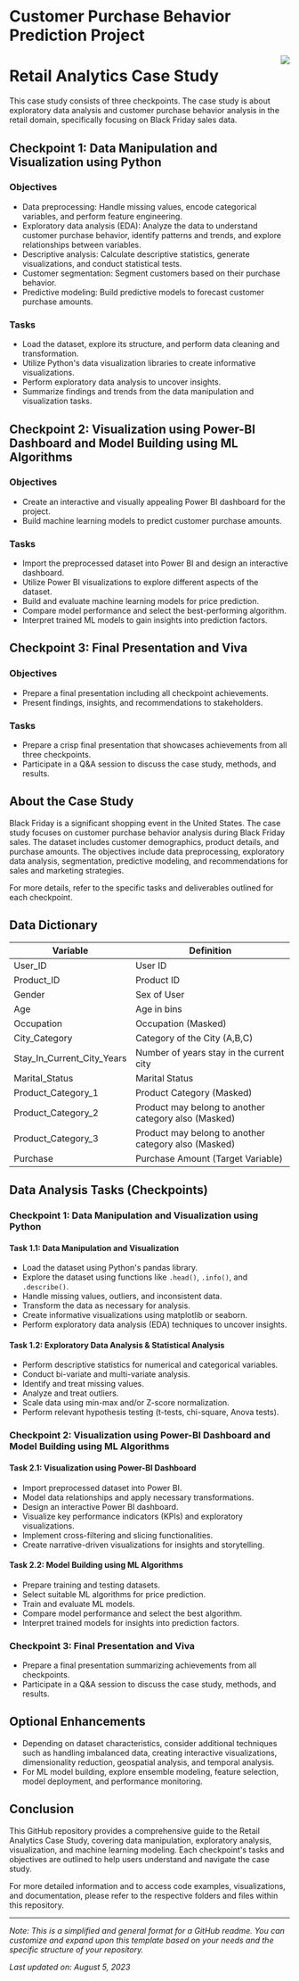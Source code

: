 # Customer Purchase Behavior Prediction Project

<img align="right" heght="100" src="https://cdn-icons-png.flaticon.com/512/5190/5190582.png">

# Retail Analytics Case Study

This case study consists of three checkpoints. The case study is about exploratory data analysis and customer purchase behavior analysis in the retail domain, specifically focusing on Black Friday sales data.

## Checkpoint 1: Data Manipulation and Visualization using Python

### Objectives

- Data preprocessing: Handle missing values, encode categorical variables, and perform feature engineering.
- Exploratory data analysis (EDA): Analyze the data to understand customer purchase behavior, identify patterns and trends, and explore relationships between variables.
- Descriptive analysis: Calculate descriptive statistics, generate visualizations, and conduct statistical tests.
- Customer segmentation: Segment customers based on their purchase behavior.
- Predictive modeling: Build predictive models to forecast customer purchase amounts.

### Tasks

- Load the dataset, explore its structure, and perform data cleaning and transformation.
- Utilize Python's data visualization libraries to create informative visualizations.
- Perform exploratory data analysis to uncover insights.
- Summarize findings and trends from the data manipulation and visualization tasks.

## Checkpoint 2: Visualization using Power-BI Dashboard and Model Building using ML Algorithms

### Objectives

- Create an interactive and visually appealing Power BI dashboard for the project.
- Build machine learning models to predict customer purchase amounts.

### Tasks

- Import the preprocessed dataset into Power BI and design an interactive dashboard.
- Utilize Power BI visualizations to explore different aspects of the dataset.
- Build and evaluate machine learning models for price prediction.
- Compare model performance and select the best-performing algorithm.
- Interpret trained ML models to gain insights into prediction factors.

## Checkpoint 3: Final Presentation and Viva

### Objectives

- Prepare a final presentation including all checkpoint achievements.
- Present findings, insights, and recommendations to stakeholders.

### Tasks

- Prepare a crisp final presentation that showcases achievements from all three checkpoints.
- Participate in a Q&A session to discuss the case study, methods, and results.

## About the Case Study

Black Friday is a significant shopping event in the United States. The case study focuses on customer purchase behavior analysis during Black Friday sales. The dataset includes customer demographics, product details, and purchase amounts. The objectives include data preprocessing, exploratory data analysis, segmentation, predictive modeling, and recommendations for sales and marketing strategies.

For more details, refer to the specific tasks and deliverables outlined for each checkpoint.

## Data Dictionary

Variable | Definition
--- | ---
User_ID | User ID
Product_ID | Product ID
Gender | Sex of User
Age | Age in bins
Occupation | Occupation (Masked)
City_Category | Category of the City (A,B,C)
Stay_In_Current_City_Years | Number of years stay in the current city
Marital_Status | Marital Status
Product_Category_1 | Product Category (Masked)
Product_Category_2 | Product may belong to another category also (Masked)
Product_Category_3 | Product may belong to another category also (Masked)
Purchase | Purchase Amount (Target Variable)

## Data Analysis Tasks (Checkpoints)

### Checkpoint 1: Data Manipulation and Visualization using Python

#### Task 1.1: Data Manipulation and Visualization

- Load the dataset using Python's pandas library.
- Explore the dataset using functions like `.head()`, `.info()`, and `.describe()`.
- Handle missing values, outliers, and inconsistent data.
- Transform the data as necessary for analysis.
- Create informative visualizations using matplotlib or seaborn.
- Perform exploratory data analysis (EDA) techniques to uncover insights.

#### Task 1.2: Exploratory Data Analysis & Statistical Analysis

- Perform descriptive statistics for numerical and categorical variables.
- Conduct bi-variate and multi-variate analysis.
- Identify and treat missing values.
- Analyze and treat outliers.
- Scale data using min-max and/or Z-score normalization.
- Perform relevant hypothesis testing (t-tests, chi-square, Anova tests).

### Checkpoint 2: Visualization using Power-BI Dashboard and Model Building using ML Algorithms

#### Task 2.1: Visualization using Power-BI Dashboard

- Import preprocessed dataset into Power BI.
- Model data relationships and apply necessary transformations.
- Design an interactive Power BI dashboard.
- Visualize key performance indicators (KPIs) and exploratory visualizations.
- Implement cross-filtering and slicing functionalities.
- Create narrative-driven visualizations for insights and storytelling.

#### Task 2.2: Model Building using ML Algorithms

- Prepare training and testing datasets.
- Select suitable ML algorithms for price prediction.
- Train and evaluate ML models.
- Compare model performance and select the best algorithm.
- Interpret trained models for insights into prediction factors.

### Checkpoint 3: Final Presentation and Viva

- Prepare a final presentation summarizing achievements from all checkpoints.
- Participate in a Q&A session to discuss the case study, methods, and results.

## Optional Enhancements

- Depending on dataset characteristics, consider additional techniques such as handling imbalanced data, creating interactive visualizations, dimensionality reduction, geospatial analysis, and temporal analysis.
- For ML model building, explore ensemble modeling, feature selection, model deployment, and performance monitoring.

## Conclusion

This GitHub repository provides a comprehensive guide to the Retail Analytics Case Study, covering data manipulation, exploratory analysis, visualization, and machine learning modeling. Each checkpoint's tasks and objectives are outlined to help users understand and navigate the case study.

For more detailed information and to access code examples, visualizations, and documentation, please refer to the respective folders and files within this repository.

---

*Note: This is a simplified and general format for a GitHub readme. You can customize and expand upon this template based on your needs and the specific structure of your repository.*

*Last updated on: August 5, 2023*

